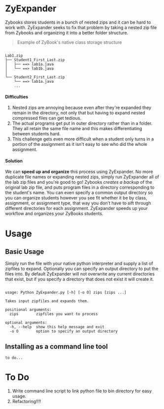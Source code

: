 # ZyExpander
Zybooks stores students in a bunch of nested zips and it can be hard to work with. ZyExpander seeks to fix that problem by taking a nested zip file from Zybooks and organizing it into a better folder structure.
> Example of ZyBook's native class storage structure


```

Lab1.zip
├── Student1_First_Last.zip
│   ├── ==> lab1a.java   
│	└── ==> lab1b.java
│  
└── Student2_First_Last.zip
    └── ==> lab1a.java
    ... 

```


#### Difficulties
 1. Nested zips are annoying because even after they're expanded they remain in the directory, not only that but having to expand nested compressed files can get tedious.
 2. The actual programs get put in outer directory rather than in a folder. They all retain the same file name and this makes differentiating between students hard.
 3. This challenge gets even more difficult when a student only turns in a portion of the assignment as it isn't easy to see who did the whole assignment.
#### Solution
We can **speed up and organize** this process using ZyExpander. No more duplicate file names or expanding nested zips, simply run ZyExpander all of the lab zip files and you're good to go! Zybooks *creates a backup* of the original lab zip file, and puts program files in a directory corresponding to the student's name. You can even specify a common output directory so you can organize students however you see fit whether it be by class, assignment, or assignment type, that way you don't have to sift through different directories for each assignment. ZyExpander speeds up your workflow and organizes your ZyBooks students.

# Usage
## Basic Usage
Simply run the file with your native python interpreter and supply a list of zipfiles to expand. Optionally you can specify an output directory to put the files into. By default ZyExpander will not overwrite any current directories that exist, but if you specify a directory that does not exist it will create it.


```

usage: Python ZyExpander.py [-h] [-o O] zips [zips ...]

Takes input zipfiles and expands them.

positional arguments:
  zips        zipfiles you want to process

optional arguments:
  -h, --help  show this help message and exit
  -o O        option to specify an output directory

```


## Installing as a command line tool

```
to do...
```


# To Do
1. Write command line script to link python file to bin directory for easy usage.
2. Refactoring!!!!
